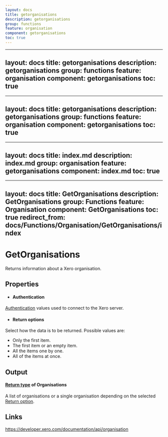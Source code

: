 ```yaml
---
layout: docs
title: getorganisations
description: getorganisations
group: functions
feature: organisation
component: getorganisations
toc: true
---
```

---
layout: docs
title: getorganisations
description: getorganisations
group: functions
feature: organisation
component: getorganisations
toc: true
---
---
layout: docs
title: getorganisations
description: getorganisations
group: functions
feature: organisation
component: getorganisations
toc: true
---
---
layout: docs
title: index.md
description: index.md
group: organisation
feature: getorganisations
component: index.md
toc: true
---
---
layout: docs
title: GetOrganisations
description: GetOrganisations
group: Functions
feature: Organisation
component: GetOrganisations
toc: true
redirect_from: docs/Functions/Organisation/GetOrganisations/index
---
GetOrganisations
============

Returns information about a Xero organisation.

Properties
----------

- #### Authentication
[Authentication](../../../Common/Authentication/Index.md) values used to connect to the Xero server.
- #### Return options
Select how the data is to be returned. Possible values are:
  * Only the first item.
  * The first item or an empty item. 
  * All the items one by one.
  * All of the items at once.


Output
-----
#### [Return type](#return-options) of Organisations
A list of organisations or a single organisation depending on the selected [Return option](#return-options).

Links
-----

https://developer.xero.com/documentation/api/organisation

